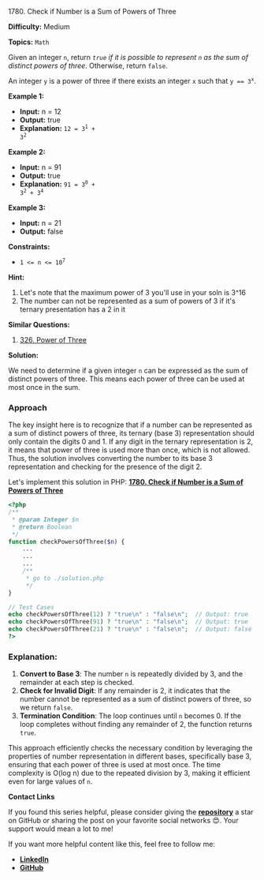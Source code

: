 1780\. Check if Number is a Sum of Powers of Three

**Difficulty:** Medium

**Topics:** `Math`

Given an integer `n`, return _`true` if it is possible to represent `n` as the sum of distinct powers of three_. Otherwise, return `false`.

An integer `y` is a power of three if there exists an integer `x` such that <code>y == 3<sup>x</sup></code>.

**Example 1:**

- **Input:** n = 12
- **Output:** true
- **Explanation:** <code>12 = 3<sup>1</sup> + 3<sup>2</sup></code>

**Example 2:**

- **Input:** n = 91
- **Output:** true
- **Explanation:** <code>91 = 3<sup>0</sup> + 3<sup>2</sup> + 3<sup>4</sup></code>


**Example 3:**

- **Input:** n = 21
- **Output:** false



**Constraints:**
- <code>1 <= n <= 10<sup>7</sup></code>

**Hint:**
1. Let's note that the maximum power of 3 you'll use in your soln is 3^16
2. The number can not be represented as a sum of powers of 3 if it's ternary presentation has a 2 in it


**Similar Questions:**
1. [326. Power of Three](https://github.com/mah-shamim/leet-code-in-php/tree/main/algorithms/000326-power-of-three)


**Solution:**

We need to determine if a given integer `n` can be expressed as the sum of distinct powers of three. This means each power of three can be used at most once in the sum.

### Approach
The key insight here is to recognize that if a number can be represented as a sum of distinct powers of three, its ternary (base 3) representation should only contain the digits 0 and 1. If any digit in the ternary representation is 2, it means that power of three is used more than once, which is not allowed. Thus, the solution involves converting the number to its base 3 representation and checking for the presence of the digit 2.

Let's implement this solution in PHP: **[1780. Check if Number is a Sum of Powers of Three](https://github.com/mah-shamim/leet-code-in-php/tree/main/algorithms/001780-check-if-number-is-a-sum-of-powers-of-three/solution.php)**

```php
<?php
/**
 * @param Integer $n
 * @return Boolean
 */
function checkPowersOfThree($n) {
    ...
    ...
    ...
    /**
     * go to ./solution.php
     */
}

// Test Cases
echo checkPowersOfThree(12) ? "true\n" : "false\n";  // Output: true
echo checkPowersOfThree(91) ? "true\n" : "false\n";  // Output: true
echo checkPowersOfThree(21) ? "true\n" : "false\n";  // Output: false
?>
```

### Explanation:

1. **Convert to Base 3**: The number `n` is repeatedly divided by 3, and the remainder at each step is checked.
2. **Check for Invalid Digit**: If any remainder is 2, it indicates that the number cannot be represented as a sum of distinct powers of three, so we return `false`.
3. **Termination Condition**: The loop continues until `n` becomes 0. If the loop completes without finding any remainder of 2, the function returns `true`.

This approach efficiently checks the necessary condition by leveraging the properties of number representation in different bases, specifically base 3, ensuring that each power of three is used at most once. The time complexity is O(log n) due to the repeated division by 3, making it efficient even for large values of `n`.

**Contact Links**

If you found this series helpful, please consider giving the **[repository](https://github.com/mah-shamim/leet-code-in-php)** a star on GitHub or sharing the post on your favorite social networks 😍. Your support would mean a lot to me!

If you want more helpful content like this, feel free to follow me:

- **[LinkedIn](https://www.linkedin.com/in/arifulhaque/)**
- **[GitHub](https://github.com/mah-shamim)**